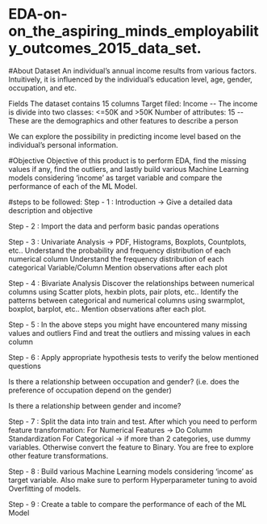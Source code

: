 # EDA-on-on_the_aspiring_minds_employability_outcomes_2015_data_set.
#About Dataset
An individual’s annual income results from various factors. Intuitively, it is influenced by the individual’s education level, age, gender, occupation, and etc.

Fields The dataset contains 15 columns Target filed: Income -- The income is divide into two classes: <=50K and >50K Number of attributes: 15 -- These are the demographics and other features to describe a person

We can explore the possibility in predicting income level based on the individual’s personal information.

#Objective
Objective of this product is to perform EDA, find the missing values if any, find the outliers, and lastly build various Machine Learning models considering ‘income’ as target variable and compare the performance of each of the ML Model.

#steps to be followed:
Step - 1 : Introduction -> Give a detailed data description and objective

Step - 2 : Import the data and perform basic pandas operations

Step - 3 : Univariate Analysis -> PDF, Histograms, Boxplots, Countplots, etc.. Understand the probability and frequency distribution of each numerical column Understand the frequency distribution of each categorical Variable/Column Mention observations after each plot

Step - 4 : Bivariate Analysis Discover the relationships between numerical columns using Scatter plots, hexbin plots, pair plots, etc.. Identify the patterns between categorical and numerical columns using swarmplot, boxplot, barplot, etc.. Mention observations after each plot.

Step - 5 : In the above steps you might have encountered many missing values and outliers Find and treat the outliers and missing values in each column

Step - 6 : Apply appropriate hypothesis tests to verify the below mentioned questions

Is there a relationship between occupation and gender? (i.e. does the preference of occupation depend on the gender)

Is there a relationship between gender and income?

Step - 7 : Split the data into train and test. After which you need to perform feature transformation: For Numerical Features -> Do Column Standardization For Categorical -> if more than 2 categories, use dummy variables. Otherwise convert the feature to Binary. You are free to explore other feature transformations.

Step - 8 : Build various Machine Learning models considering ‘income’ as target variable. Also make sure to perform Hyperparameter tuning to avoid Overfitting of models.

Step - 9 : Create a table to compare the performance of each of the ML Model
